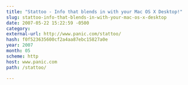 ```yaml
---
title: "Stattoo - Info that blends in with your Mac OS X Desktop!"
slug: stattoo-info-that-blends-in-with-your-mac-os-x-desktop
date: 2007-05-22 15:22:59 -0500
category: 
external-url: http://www.panic.com/stattoo/
hash: f0f523635600cf2a4aa87ebc15827a0e
year: 2007
month: 05
scheme: http
host: www.panic.com
path: /stattoo/

---
```



